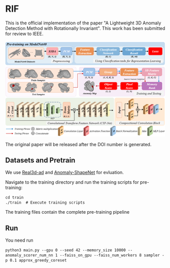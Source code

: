 # RIF
This is the official implementation of the paper "A Lightweight 3D Anomaly Detection Method with Rotationally Invariant". This work has been submitted for review to IEEE. 

![Pipeline](docs/pipeline.png)

The original paper will be released after the DOI number is generated.

## Datasets and Pretrain
We use [Real3d-ad](https://github.com/m-3lab/real3d-ad) and [Anomaly-ShapeNet](https://github.com/Chopper-233/Anomaly-ShapeNet) for evluation.

Navigate to the training directory and run the training scripts for pre-training:
```
cd train
./train  # Execute training scripts
```
The training files contain the complete pre-training pipeline

## Run
You need run
```
python3 main.py --gpu 0 --seed 42 --memory_size 10000 --anomaly_scorer_num_nn 1 --faiss_on_gpu --faiss_num_workers 8 sampler -p 0.1 approx_greedy_coreset
```
